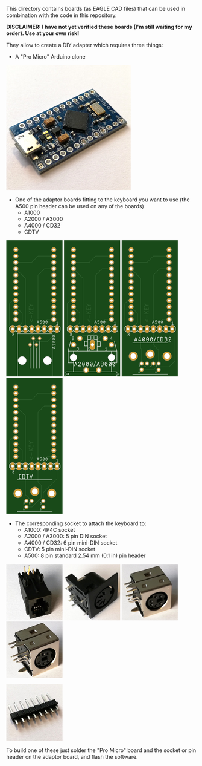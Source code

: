 This directory contains boards (as EAGLE CAD files) that can be used in combination with the code in this repository.

**DISCLAIMER: I have not yet verified these boards (I'm still waiting for my order). Use at your own risk!**

They allow to create a DIY adapter which requires three things:
* A "Pro Micro" Arduino clone

![Pro Micro](img/pro_micro.jpg)

* One of the adaptor boards fitting to the keyboard you want to use (the A500 pin header can be used on any of the boards)
  * A1000
  * A2000 / A3000
  * A4000 / CD32
  * CDTV

![A500/A1000 board](img/board_A500_A1000.png)
![A500/A2000/A3000 board](img/board_A500_A2000_A3000.png)
![A500/A4000/CD32 board](img/board_A500_A4000_CD32.png)
![A500/CDTV board](img/board_A500_CDTV.png)

* The corresponding socket to attach the keyboard to:
  * A1000: 4P4C socket
  * A2000 / A3000: 5 pin DIN socket
  * A4000 / CD32: 6 pin mini-DIN socket
  * CDTV: 5 pin mini-DIN socket
  * A500: 8 pin standard 2.54 mm (0.1 in) pin header

![A1000 socket](img/socket_A1000.jpg)
![A2000/A3000 socket](img/socket_A2000_A3000.jpg)
![A4000/CD32 socket](img/socket_A4000_CD32.jpg)
![CDTV socket](img/socket_CDTV.jpg)

![A500 pin header](img/header_A500.jpg)



To build one of these just solder the "Pro Micro" board and the socket or pin header on the adaptor board, and flash the software.
